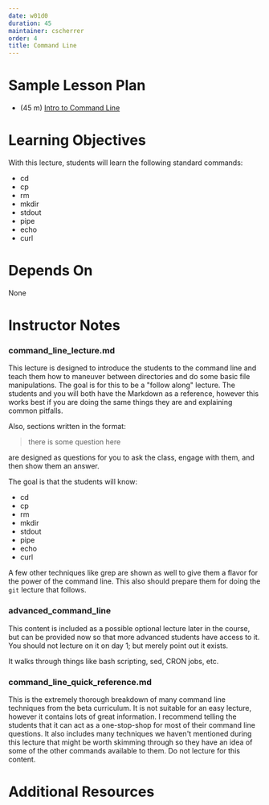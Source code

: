 ```yaml
---
date: w01d0
duration: 45
maintainer: cscherrer
order: 4
title: Command Line
---
```


# Sample Lesson Plan

* (45 m) [Intro to Command Line](command_line_lecture.md)

# Learning Objectives

With this lecture, students will learn the following standard commands:

* cd
* cp
* rm
* mkdir
* stdout
* pipe
* echo
* curl

# Depends On

None

# Instructor Notes

### command_line_lecture.md

This lecture is designed to introduce the students to the command line and
teach them how to maneuver between directories and do some basic file
manipulations. The goal is for this to be a "follow along" lecture. The
students and you will both have the Markdown as a reference, however this
works best if you are doing the same things they are and explaining common
pitfalls.

Also, sections written in the format:

> there is some question here

are designed as questions for you to ask the class, engage with them, and then
show them an answer.

The goal is that the students will know:

* cd
* cp
* rm
* mkdir
* stdout
* pipe
* echo
* curl

A few other techniques like grep are shown as well to give them a flavor for
the power of the command line. This also should prepare them for doing the
`git` lecture that follows.

### advanced_command_line

This content is included as a possible optional lecture later in the course,
but can be provided now so that more advanced students have access to it. You
should not lecture on it on day 1; but merely point out it exists.

It walks through things like bash scripting, sed, CRON jobs, etc.

### command_line_quick_reference.md

This is the extremely thorough breakdown of many command line techniques from
the beta curriculum. It is not suitable for an easy lecture, however it
contains lots of great information. I recommend telling the students that it
can act as a one-stop-shop for most of their command line questions. It also
includes many techniques we haven't mentioned during this lecture that might
be worth skimming through so they have an idea of some of the other commands
available to them. Do not lecture for this content.

# Additional Resources